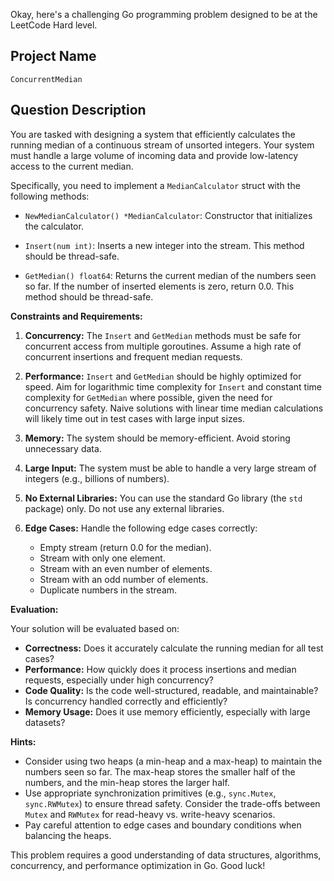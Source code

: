 Okay, here's a challenging Go programming problem designed to be at the LeetCode Hard level.

## Project Name

`ConcurrentMedian`

## Question Description

You are tasked with designing a system that efficiently calculates the running median of a continuous stream of unsorted integers. Your system must handle a large volume of incoming data and provide low-latency access to the current median.

Specifically, you need to implement a `MedianCalculator` struct with the following methods:

*   `NewMedianCalculator() *MedianCalculator`: Constructor that initializes the calculator.

*   `Insert(num int)`:  Inserts a new integer into the stream. This method should be thread-safe.

*   `GetMedian() float64`: Returns the current median of the numbers seen so far. If the number of inserted elements is zero, return 0.0. This method should be thread-safe.

**Constraints and Requirements:**

1.  **Concurrency:** The `Insert` and `GetMedian` methods must be safe for concurrent access from multiple goroutines.  Assume a high rate of concurrent insertions and frequent median requests.

2.  **Performance:**  `Insert` and `GetMedian` should be highly optimized for speed.  Aim for logarithmic time complexity for `Insert` and constant time complexity for `GetMedian` where possible, given the need for concurrency safety. Naive solutions with linear time median calculations will likely time out in test cases with large input sizes.

3.  **Memory:** The system should be memory-efficient.  Avoid storing unnecessary data.

4.  **Large Input:** The system must be able to handle a very large stream of integers (e.g., billions of numbers).

5.  **No External Libraries:** You can use the standard Go library (the `std` package) only. Do not use any external libraries.

6.  **Edge Cases:** Handle the following edge cases correctly:

    *   Empty stream (return 0.0 for the median).
    *   Stream with only one element.
    *   Stream with an even number of elements.
    *   Stream with an odd number of elements.
    *   Duplicate numbers in the stream.

**Evaluation:**

Your solution will be evaluated based on:

*   **Correctness:**  Does it accurately calculate the running median for all test cases?
*   **Performance:**  How quickly does it process insertions and median requests, especially under high concurrency?
*   **Code Quality:**  Is the code well-structured, readable, and maintainable?  Is concurrency handled correctly and efficiently?
*   **Memory Usage:** Does it use memory efficiently, especially with large datasets?

**Hints:**

*   Consider using two heaps (a min-heap and a max-heap) to maintain the numbers seen so far. The max-heap stores the smaller half of the numbers, and the min-heap stores the larger half.
*   Use appropriate synchronization primitives (e.g., `sync.Mutex`, `sync.RWMutex`) to ensure thread safety. Consider the trade-offs between `Mutex` and `RWMutex` for read-heavy vs. write-heavy scenarios.
*   Pay careful attention to edge cases and boundary conditions when balancing the heaps.

This problem requires a good understanding of data structures, algorithms, concurrency, and performance optimization in Go. Good luck!

